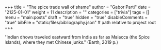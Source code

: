 +++
title = "The spice trade wall of shame"
author = "Gabor Parti"
date = "2125-01-01"
weight = 11
description = ""
categories = ["trivia"]
tags = []
menu = "main:posts"
draft = "true"
hidden = "true"
disableComments = "true"
bibFile = "static/files/bibliography.json" # path relative to project root
+++

"Indian dhows traveled eastward from India as far as Malacca (the Spice Islands), where they met Chinese junks." (Barth, 2019 p.)

<!-- ***

# Bibliography

{{< bibliography cited >}} -->